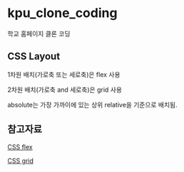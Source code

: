 # kpu_clone_coding

학교 홈페이지 클론 코딩

## CSS Layout
1차원 배치(가로축 또는 세로축)은 flex 사용

2차원 배치(가로축 and 세로축)은 grid 사용

absolute는 가장 가까이에 있는 상위 relative을 기준으로 배치됨.

## 참고자료
[CSS flex](https://studiomeal.com/archives/197)

[CSS grid](https://studiomeal.com/archives/533)
